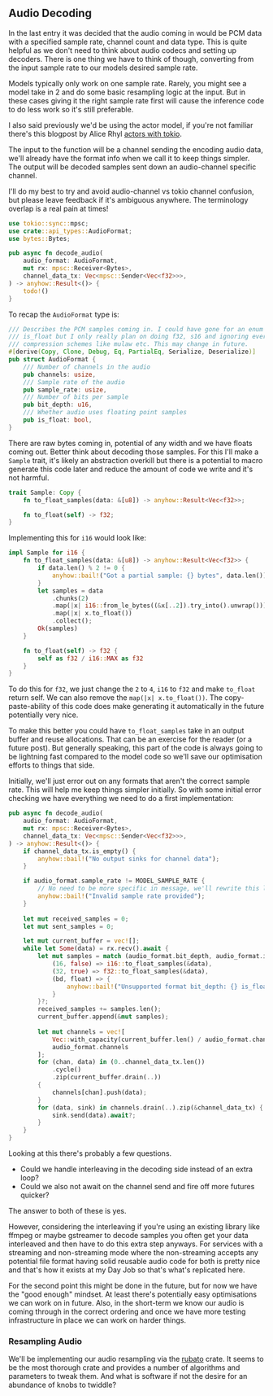 ## Audio Decoding 

In the last entry it was decided that the audio coming in would be PCM data
with a specified sample rate, channel count and data type. This is quite
helpful as we don't need to think about audio codecs and setting up decoders.
There is one thing we have to think of though, converting from the input sample
rate to our models desired sample rate. 

Models typically only work on one sample rate. Rarely, you might see a model
take in 2 and do some basic resampling logic at the input. But in these cases
giving it the right sample rate first will cause the inference code to do less 
work so it's still preferable.

I also said previously we'd be using the actor model, if you're not familiar
there's this blogpost by Alice Rhyl
[actors with tokio](https://ryhl.io/blog/actors-with-tokio/).

The input to the function will be a channel sending the encoding audio data,
we'll already have the format info when we call it to keep things simpler. The
output will be decoded samples sent down an audio-channel specific channel.

I'll do my best to try and avoid audio-channel vs tokio channel confusion,
but please leave feedback if it's ambiguous anywhere. The terminology overlap
is a real pain at times!

```rust
use tokio::sync::mpsc;
use crate::api_types::AudioFormat;
use bytes::Bytes;

pub async fn decode_audio(
    audio_format: AudioFormat,
    mut rx: mpsc::Receiver<Bytes>,
    channel_data_tx: Vec<mpsc::Sender<Vec<f32>>>,
) -> anyhow::Result<()> {
    todo!()
}
```

To recap the `AudioFormat` type is:

```rust
/// Describes the PCM samples coming in. I could have gone for an enum instead of bit_depth +
/// is_float but I only really plan on doing f32, s16 and ignoring everything else including
/// compression schemes like mulaw etc. This may change in future.
#[derive(Copy, Clone, Debug, Eq, PartialEq, Serialize, Deserialize)]
pub struct AudioFormat {
    /// Number of channels in the audio
    pub channels: usize,
    /// Sample rate of the audio
    pub sample_rate: usize,
    /// Number of bits per sample
    pub bit_depth: u16,
    /// Whether audio uses floating point samples
    pub is_float: bool,
}
```

There are raw bytes coming in, potential of any width and we have floats coming
out. Better think about decoding those samples. For this I'll make a `Sample`
trait, it's likely an abstraction overkill but there is a potential to macro
generate this code later and reduce the amount of code we write and it's not
harmful.

```rust
trait Sample: Copy {
    fn to_float_samples(data: &[u8]) -> anyhow::Result<Vec<f32>>;

    fn to_float(self) -> f32;
}
```

Implementing this for `i16` would look like:

```rust
impl Sample for i16 {
    fn to_float_samples(data: &[u8]) -> anyhow::Result<Vec<f32>> {
        if data.len() % 2 != 0 {
            anyhow::bail!("Got a partial sample: {} bytes", data.len());
        }
        let samples = data
            .chunks(2)
            .map(|x| i16::from_le_bytes((&x[..2]).try_into().unwrap()))
            .map(|x| x.to_float())
            .collect();
        Ok(samples)
    }

    fn to_float(self) -> f32 {
        self as f32 / i16::MAX as f32
    }
}
```

To do this for `f32`, we just change the `2` to `4`, `i16` to `f32` and make
`to_float` return self. We can also remove the `map(|x| x.to_float())`. The
copy-paste-ability of this code does make generating it automatically in the
future potentially very nice.

To make this better you could have `to_float_samples` take in an output
buffer and reuse allocations. That can be an exercise for the reader (or a
future post). But generally speaking, this part of the code is always going
to be lightning fast compared to the model code so we'll save our optimisation
efforts to things that side.

Initially, we'll just error out on any formats that aren't the correct sample
rate. This will help me keep things simpler initially. So with some initial
error checking we have everything we need to do a first implementation:

```rust
pub async fn decode_audio(
    audio_format: AudioFormat,
    mut rx: mpsc::Receiver<Bytes>,
    channel_data_tx: Vec<mpsc::Sender<Vec<f32>>>,
) -> anyhow::Result<()> {
    if channel_data_tx.is_empty() {
        anyhow::bail!("No output sinks for channel data");
    }

    if audio_format.sample_rate != MODEL_SAMPLE_RATE {
        // No need to be more specific in message, we'll rewrite this later
        anyhow::bail!("Invalid sample rate provided");
    }    
    
    let mut received_samples = 0;
    let mut sent_samples = 0;

    let mut current_buffer = vec![];
    while let Some(data) = rx.recv().await {
        let mut samples = match (audio_format.bit_depth, audio_format.is_float) {
            (16, false) => i16::to_float_samples(&data),
            (32, true) => f32::to_float_samples(&data),
            (bd, float) => {
                anyhow::bail!("Unsupported format bit_depth: {} is_float: {}", bd, float)
            }
        }?;
        received_samples += samples.len();
        current_buffer.append(&mut samples);
        
        let mut channels = vec![
            Vec::with_capacity(current_buffer.len() / audio_format.channels);
            audio_format.channels
        ];
        for (chan, data) in (0..channel_data_tx.len())
            .cycle()
            .zip(current_buffer.drain(..))
        {
            channels[chan].push(data);
        }
        for (data, sink) in channels.drain(..).zip(&channel_data_tx) {
            sink.send(data).await?;
        }
    }
}
```

Looking at this there's probably a few questions. 

* Could we handle interleaving in the decoding side instead of an extra loop?
* Could we also not await on the channel send and fire off more futures quicker?

The answer to both of these is yes. 

However, considering the interleaving if you're using an existing library
like ffmpeg or maybe gstreamer to decode samples you often get your data
interleaved and then have to do this extra step anyways. For services with a
streaming and non-streaming mode where the non-streaming accepts any potential
file format having solid reusable audio code for both is pretty nice and that's
how it exists at my Day Job so that's what's replicated here.

For the second point this might be done in the future, but for now we have the
"good enough" mindset. At least there's potentially easy optimisations we can
work on in future. Also, in the short-term we know our audio is coming through
in the correct ordering and once we have more testing infrastructure in place
we can work on harder things.

### Resampling Audio

We'll be implementing our audio resampling via the [rubato](https://crates.io/crates/rubato) 
crate. It seems to be the most thorough crate and provides a number of algorithms
and parameters to tweak them. And what is software if not the desire for an
abundance of knobs to twiddle?
